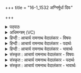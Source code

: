 +++
title = "16-1_1532 अग्निर्मूर्धा दिवः"

+++
<details><summary>पदपाठः</summary>

अ꣣ग्निः꣢। मू꣣र्धा꣢। दि꣣वः꣢। क꣣कु꣢त्। प꣡तिः꣢꣯। पृ꣣थिव्याः꣢। अ꣡य꣢म्। अ꣣पा꣢म्। रे꣡वा꣢꣯ꣳसि। जि꣢न्वति। १५३२।
</details>

<details><summary>अधिमन्त्रम् (VC)</summary>

- अग्निः
- विरूप आङ्गिरसः
- गायत्री
- षड्जः
</details>

<details><summary>हिन्दी : आचार्य रामनाथ वेदालंकार - विषयः</summary>

प्रथम ऋचा की व्याख्या पूर्वार्चिक में २७ क्रमाङ्क पर परमात्मा और सूर्य के पक्ष में की जा चुकी है। यहाँ अग्नि-तत्त्व का महत्त्व वर्णित करते हैं।
</details>

<details><summary>हिन्दी : आचार्य रामनाथ वेदालंकार - पदार्थः</summary>

पदार्थान्वय -  (अग्निः) अग्नि ही, शरीर में (मूर्धा) मस्तिष्क है, क्योंकि मस्तिष्क अग्नि- प्रधान है। यही सूर्य रूप में (दिवः) द्युलोक का (ककुत्) राजा है। (अयम्) यही पार्थिव अग्नि के रूप में (पृथिव्याः) पृथिवी का (पतिः) पालनकर्ता है। अग्नि ही (अपाम्) जलों के (रेतांसि) सूक्ष्म अवयवों को (जिन्वति) भूमि से अन्तरिक्ष की ओर और अन्तरिक्ष से भूमि की ओर प्रेरित करता है अर्थात् वर्षा में कारण बनता है ॥१॥ यहाँ एक अग्नि का अनेक रूप में उल्लेख होने के कारण विषयभेदनिबन्धन उल्लेखालङ्कार है ॥१॥
</details>

<details><summary>हिन्दी : आचार्य रामनाथ वेदालंकार - भावार्थः</summary>

भावार्थ -  अग्नि ही सब चेतन-अचेतन जगत् की स्थिति का कारण है। वही आग, बिजली, सूर्य, जाठराग्नि, प्राणाग्नि, वाडवाग्नि आदि के रूप में अनेक प्रकार से विद्यमान होता हुआ हमारा उपकार करता है, जैसा की श्रुति कहती है—एक॑ ए॒वाग्निर्ब॑हु॒धा समि॑द्धः (ॠ० ८।५८।२) ॥१॥
</details>

<details><summary>संस्कृत : आचार्य रामनाथ वेदालंकार - विषयः</summary>

तत्र प्रथमा ऋक् पूर्वार्चिके २७ क्रमाङ्के परमात्मपक्षे सूर्यपक्षे च व्याख्याता। अत्राग्नितत्त्वस्य महत्त्वमुच्यते।
</details>

<details><summary>संस्कृत : आचार्य रामनाथ वेदालंकार - पदार्थः</summary>

पदार्थान्वय -  (अग्निः) अग्निरेव देहे (मूर्धा) मस्तिष्कमस्ति, अग्निप्रधानत्वान्मस्तिष्कस्य, अयमेव सूर्यरूपेण (दिवः) द्युलोकस्य (ककुत्) राजा अस्ति, (अयम्) अयमेव पार्थिवाग्निरूपेण (पृथिव्याः) भूमेः (पतिः) पालकोऽस्ति। अग्निरेव (अपाम्) उदकानाम् (रेतांसि) सूक्ष्मानवयवान् (जिन्वति) भूमेरन्तरिक्षं प्रति अन्तरिक्षाच्च भूमिं प्रति प्रेरयति, वृष्टिनिमित्तं भवतीत्यर्थः ॥१॥२ अत्रैकस्याग्नेरनेकधोल्लेखे विषयभेदनिबन्धन उल्लेखालङ्कारः३ ॥१॥
</details>

<details><summary>संस्कृत : आचार्य रामनाथ वेदालंकार - भावार्थः</summary>

भावार्थ -  अग्निरेव हि सर्वस्य चेतनाचेतनात्मकस्य जगतः स्थितिनिबन्धनम्। स एव वह्निविद्युदादित्यजाठराग्निप्राणाग्निवाडवाग्न्यादिरूपेणा- नेकधा विद्यमानोऽस्मानुपकरोति, यथाह श्रुतिः—एक॑ ए॒वाग्निर्ब॑हु॒धा समिद्धः (ऋ० ८।५८।२) इति ॥१॥
</details>